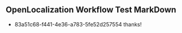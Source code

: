 ## OpenLocalization Workflow Test MarkDown
* 83a51c68-f441-4e36-a783-5fe52d257554 thanks!

<!--HONumber=Aug16_HO2-->


